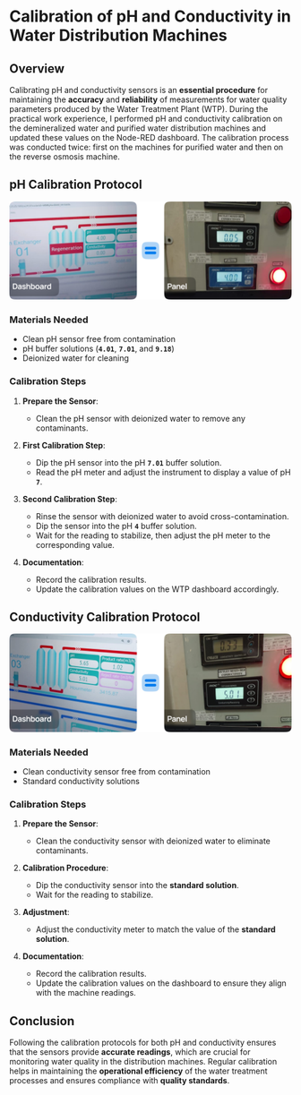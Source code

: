 # Calibration of pH and Conductivity in Water Distribution Machines

## Overview

Calibrating pH and conductivity sensors is an **essential procedure** for maintaining the **accuracy** and **reliability** of measurements for water quality parameters produced by the Water Treatment Plant (WTP). During the practical work experience, I performed pH and conductivity calibration on the demineralized water and purified water distribution machines and updated these values on the Node-RED dashboard. The calibration process was conducted twice: first on the machines for purified water and then on the reverse osmosis machine.


## pH Calibration Protocol

![Results of pH Calibration](documentation/pH-cal.png)  

### Materials Needed
- Clean pH sensor free from contamination
- pH buffer solutions (**`4.01`**, **`7.01`**, and **`9.18`**)
- Deionized water for cleaning

### Calibration Steps
1. **Prepare the Sensor**: 
   - Clean the pH sensor with deionized water to remove any contaminants.

2. **First Calibration Step**: 
   - Dip the pH sensor into the pH **`7.01`** buffer solution.
   - Read the pH meter and adjust the instrument to display a value of pH **`7`**.

3. **Second Calibration Step**: 
   - Rinse the sensor with deionized water to avoid cross-contamination.
   - Dip the sensor into the pH **`4`** buffer solution.
   - Wait for the reading to stabilize, then adjust the pH meter to the corresponding value.

4. **Documentation**: 
   - Record the calibration results.
   - Update the calibration values on the WTP dashboard accordingly.

## Conductivity Calibration Protocol

![Results of Conductivity Calibration](documentation/conductivity-cal.png)  


### Materials Needed
- Clean conductivity sensor free from contamination
- Standard conductivity solutions

### Calibration Steps
1. **Prepare the Sensor**: 
   - Clean the conductivity sensor with deionized water to eliminate contaminants.

2. **Calibration Procedure**:
   - Dip the conductivity sensor into the **standard solution**.
   - Wait for the reading to stabilize.

3. **Adjustment**:
   - Adjust the conductivity meter to match the value of the **standard solution**.

4. **Documentation**:
   - Record the calibration results.
   - Update the calibration values on the dashboard to ensure they align with the machine readings.

## Conclusion

Following the calibration protocols for both pH and conductivity ensures that the sensors provide **accurate readings**, which are crucial for monitoring water quality in the distribution machines. Regular calibration helps in maintaining the **operational efficiency** of the water treatment processes and ensures compliance with **quality standards**.